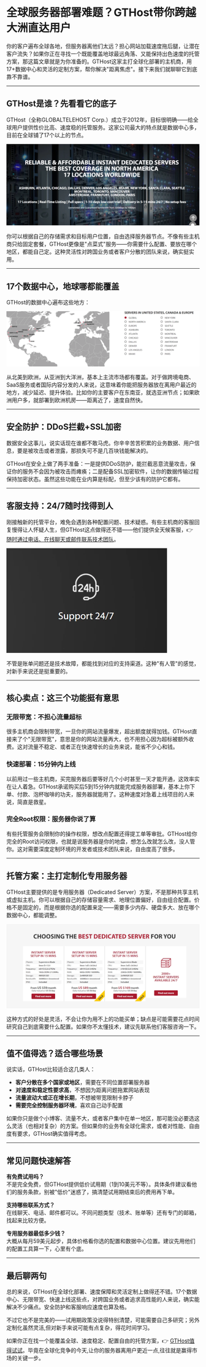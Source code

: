 # 全球服务器部署难题？GTHost带你跨越大洲直达用户

你的客户遍布全球各地，但服务器离他们太远？担心网站加载速度拖后腿，让潜在客户流失？如果你正在寻找一个既能覆盖地球最远角落、又能保持出色速度的托管方案，那这篇文章就是为你准备的。GTHost这家主打全球化部署的主机商，用17+数据中心和灵活的定制方案，帮你解决"距离焦虑"。接下来我们就聊聊它到底靠不靠谱。

---

## GTHost是谁？先看看它的底子

GTHost（全称GLOBALTELEHOST Corp.）成立于2012年，目标很明确——给全球用户提供性价比高、速度稳的托管服务。这家公司最大的特点就是数据中心多，目前在全球铺了17个以上的节点。

![GTHost官网首页展示全球服务覆盖能力](image/0897592821767518.webp)

你可以根据自己的存储需求和目标用户位置，自由选择服务器节点。不像有些主机商只给固定套餐，GTHost更像是"点菜式"服务——你需要什么配置、要放在哪个地区，都能自己定。这种灵活性对跨国业务或者客户分散的团队来说，确实挺实用。

---

## 17个数据中心，地球哪都能覆盖

GTHost的数据中心遍布这些地方：

![GTHost数据中心遍布全球主要区域](image/48089018959.webp)

从北美到欧洲，从亚洲到大洋洲，基本上主流市场都有覆盖。对于做跨境电商、SaaS服务或者国际内容分发的人来说，这意味着你能把服务器放在离用户最近的地方，减少延迟、提升体验。比如你的主要客户在东南亚，就选亚洲节点；如果欧洲用户多，就部署到欧洲机房——距离近了，速度自然快。

---

## 安全防护：DDoS拦截+SSL加密

数据安全这事儿，说实话现在谁都不敢马虎。你辛辛苦苦积累的业务数据、用户信息，要是被攻击或者泄露，那损失可不是几百块钱能解决的。

GTHost在安全上做了两手准备：一是提供DDoS防护，能拦截恶意流量攻击，保证你的服务不会因为被攻击而瘫痪；二是配备SSL加密软件，让你的数据传输过程保持加密状态。虽然这些功能在业内算是标配，但至少该有的防护它都有。

---

## 客服支持：24/7随时找得到人

刚接触新的托管平台，难免会遇到各种配置问题、技术疑惑。有些主机商的客服回复慢得让人怀疑人生，但GTHost这点做得还不错——他们提供全天候客服，👉 [随时通过电话、在线聊天或邮件联系技术团队](https://cp.gthost.com/en/join/72c7e6b2fc118929f9ede2978f008806)。

![GTHost提供多渠道客服支持方式](image/771138841.webp)

不管是账单问题还是技术故障，都能找到对应的支持渠道。这种"有人管"的感觉，对新手来说还是挺重要的。

---

## 核心卖点：这三个功能挺有意思

### 无限带宽：不担心流量超标

很多主机商会限制带宽，一旦你的网站流量爆发，超出额度就得加钱。GTHost直接来了个"无限带宽"，意思是你的网站流量再大，也不用担心因为超标被额外收费。这对流量不稳定、或者正在快速增长的业务来说，能省不少心和钱。

### 快速部署：15分钟内上线

以前用过一些主机商，买完服务器后要等好几个小时甚至一天才能开通，这效率实在让人着急。GTHost承诺购买后5到15分钟内就能完成服务器部署，基本上你下单、付款、泡杯咖啡的功夫，服务器就能用了。这种速度对急着上线项目的人来说，简直是救星。

### 完全Root权限：服务器你说了算

有些托管服务会限制你的操作权限，想改点配置还得提工单等审批。GTHost给你完全的Root访问权限，也就是说服务器是你的地盘，想怎么改就怎么改，没人管你。这对需要深度定制环境的开发者或技术团队来说，自由度高了很多。

---

## 托管方案：主打定制化专用服务器

GTHost主要提供的是专用服务器（Dedicated Server）方案，不是那种共享主机或虚拟主机。你可以根据自己的存储容量需求、地理位置偏好，自由组合配置。价格不是固定的，而是根据你选的配置来定——需要多少内存、硬盘多大、放在哪个数据中心，都能调整。

![GTHost提供灵活的专用服务器定制方案](image/7879878668541802.webp)

这种方式的好处是灵活，不会让你为用不上的功能买单；缺点是可能需要花点时间研究自己到底需要什么配置。如果你不太懂技术，建议先联系他们客服咨询一下。

---

## 值不值得选？适合哪些场景

说实话，GTHost比较适合这几类人：

- **客户分散在多个国家或地区**，需要在不同位置部署服务器
- **对速度和稳定性要求高**，不想因为距离问题拖累网站表现
- **流量波动大或正在增长期**，不想被带宽限制卡脖子
- **需要完全控制服务器环境**，喜欢自己动手配置

如果你只是做个小博客、流量不大，或者客户集中在单一地区，那可能没必要选这么灵活（也相对复杂）的方案。但如果你的业务有全球化需求，或者对性能、自由度有要求，GTHost确实值得考虑。

---

## 常见问题快速解答

**有免费试用吗？**  
不是完全免费，但GTHost提供低价试用期（1到10美元不等）。具体条件建议看他们的服务条款，别被"低价"迷惑了，搞清楚试用期结束后的费用再下单。

**支持哪些联系方式？**  
在线聊天、电话、邮件都可以。不同问题类型（技术、账单等）还有专门的邮箱，找起来比较方便。

**专用服务器最低多少钱？**  
大概从每月59美元起步，具体价格看你选的配置和数据中心位置。建议先用他们的配置工具算一下，心里有个底。

---

## 最后聊两句

总的来说，GTHost在全球化部署、速度保障和灵活定制上做得还不错。17个数据中心、无限带宽、快速上线这些点，对跨国业务或者追求高性能的人来说，确实能解决不少痛点。安全防护和客服响应速度也算及格。

不过它也不是完美的——试用期政策没说得特别清楚，可能需要自己多研究；另外定制化虽然灵活,但对新手来说可能有点复杂，得花时间学习。

如果你正在找一个能覆盖全球、速度稳定、配置自由的托管方案，👉 [GTHost值得试试](https://cp.gthost.com/en/join/72c7e6b2fc118929f9ede2978f008806)。毕竟在全球化竞争的今天,让你的服务器离用户更近一点,往往就是赢得市场的关键一步。

